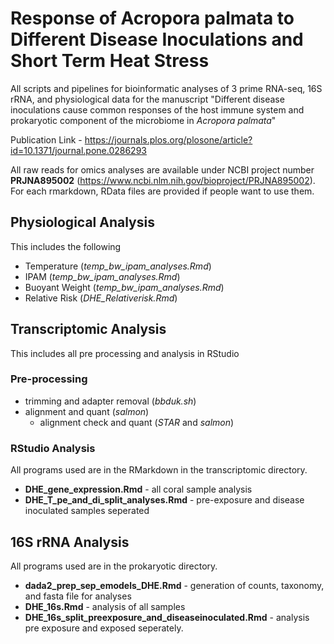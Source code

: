 # Response of Acropora palmata to Different Disease Inoculations and Short Term Heat Stress  
All scripts and pipelines for bioinformatic analyses of 3 prime RNA-seq, 16S rRNA, and physiological data for the manuscript "Different disease inoculations cause common responses of the host immune system and prokaryotic component of the microbiome in *Acropora palmata*"  
  
Publication Link - https://journals.plos.org/plosone/article?id=10.1371/journal.pone.0286293  
  
All raw reads for omics analyses are available under NCBI project number **PRJNA895002** (https://www.ncbi.nlm.nih.gov/bioproject/PRJNA895002). 
For each rmarkdown, RData files are provided if people want to use them.  
  
## Physiological Analysis  
This includes the following  
- Temperature (*temp_bw_ipam_analyses.Rmd*)
- IPAM (*temp_bw_ipam_analyses.Rmd*)
- Buoyant Weight (*temp_bw_ipam_analyses.Rmd*)
- Relative Risk (*DHE_Relativerisk.Rmd*)  
  
  
## Transcriptomic Analysis  
This includes all pre processing and analysis in RStudio  
  
### Pre-processing  
- trimming and adapter removal (*bbduk.sh*)  
- alignment and quant (*salmon*)
  - alignment check and quant (*STAR* and *salmon*)  
  
### RStudio Analysis  
All programs used are in the RMarkdown in the transcriptomic directory.  
- **DHE_gene_expression.Rmd** - all coral sample analysis  
- **DHE_T_pe_and_di_split_analyses.Rmd** - pre-exposure and disease inoculated samples seperated
  
  
## 16S rRNA Analysis  
  
All programs used are in the prokaryotic directory.  
- **dada2_prep_sep_emodels_DHE.Rmd** - generation of counts, taxonomy, and fasta file for analyses
- **DHE_16s.Rmd** - analysis of all samples
- **DHE_16s_split_preexposure_and_diseaseinoculated.Rmd** - analysis pre exposure and exposed seperately. 

